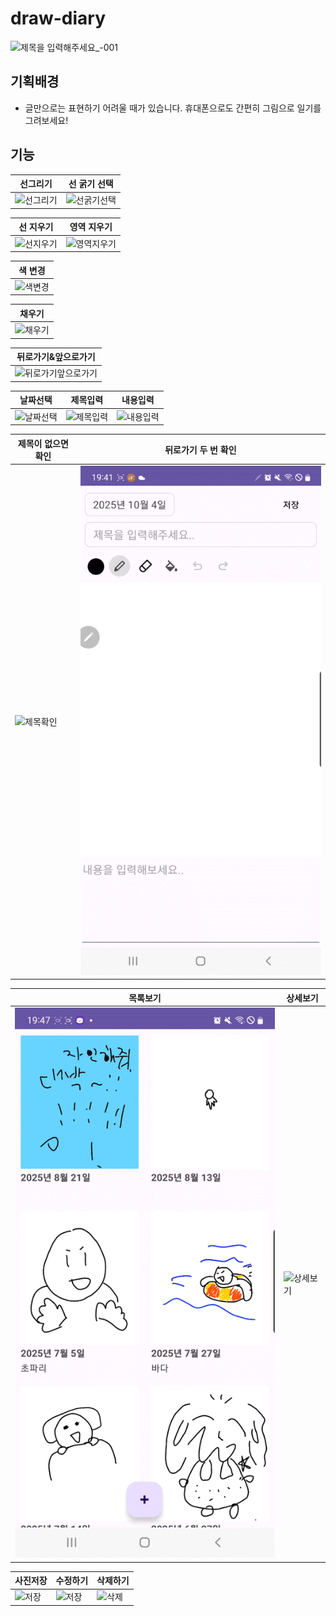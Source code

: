 ﻿# draw-diary

![제목을 입력해주세요_-001](https://github.com/user-attachments/assets/4bcd82a3-3d73-4f48-ad1f-8c37abb954b2)



## 기획배경
- 글만으로는 표현하기 어려울 때가 있습니다. 휴대폰으로도 간편히 그림으로 일기를 그려보세요!

## 기능

|선그리기|선 굵기 선택|
|---|---|
| ![선그리기](/readme-img/선%20그리기.gif) | ![선굵기선택](/readme-img/선%20굵기%20선택.gif) |

|선 지우기|영역 지우기|
|---|---|
| ![선지우기](/readme-img/선지우기.gif)  |  ![영역지우기](/readme-img/영역지우기.gif)  |

|색 변경|
|---|
| ![색변경](/readme-img/색선택.gif) |

|채우기|
|---|
| ![채우기](/readme-img/채우기.gif) |

|뒤로가기&앞으로가기|
|---|
| ![뒤로가기앞으로가기](/readme-img/뒤로가기앞으로가기.gif) |


|날짜선택|제목입력|내용입력|
|---|---|---|
| ![날짜선택](/readme-img/날짜선택.gif) | ![제목입력](/readme-img/제목입력.gif) | ![내용입력](/readme-img/내용입력.gif) |


|제목이 없으면 확인|뒤로가기 두 번 확인|
|---|---|
| ![제목확인](/readme-img/제목확인.gif) | ![뒤로가기확인](/readme-img/뒤로가기확인.gif) |


|목록보기|상세보기| 
|---|---|
| ![목록보기](/readme-img/목록보기.gif) | ![상세보기](/readme-img/상세보기.gif) |

  
|사진저장|수정하기|삭제하기|
|---|---|---|
| ![저장](/readme-img/다운로드.gif) | ![저장](/readme-img/수정하기.gif) | ![삭제](/readme-img/삭제하기.gif) |